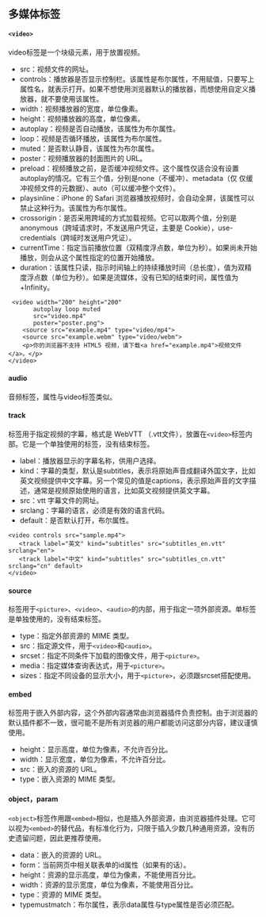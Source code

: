## 多媒体标签

#### `<video>`
video标签是一个块级元素，用于放置视频。

* src：视频文件的网址。
* controls：播放器是否显示控制栏。该属性是布尔属性，不用赋值，只要写上属性名，就表示打开。如果不想使用浏览器默认的播放器，而想使用自定义播放器，就不要使用该属性。
* width：视频播放器的宽度，单位像素。
* height：视频播放器的高度，单位像素。
* autoplay：视频是否自动播放，该属性为布尔属性。
* loop：视频是否循环播放，该属性为布尔属性。
* muted：是否默认静音，该属性为布尔属性。
* poster：视频播放器的封面图片的 URL。
* preload：视频播放之前，是否缓冲视频文件。这个属性仅适合没有设置autoplay的情况。它有三个值，分别是none（不缓冲）、metadata（仅 仅缓冲视频文件的元数据）、auto（可以缓冲整个文件）。
* playsinline：iPhone 的 Safari 浏览器播放视频时，会自动全屏，该属性可以禁止这种行为。该属性为布尔属性。
* crossorigin：是否采用跨域的方式加载视频。它可以取两个值，分别是anonymous（跨域请求时，不发送用户凭证，主要是 Cookie），use-credentials（跨域时发送用户凭证）。
* currentTime：指定当前播放位置（双精度浮点数，单位为秒）。如果尚未开始播放，则会从这个属性指定的位置开始播放。
* duration：该属性只读，指示时间轴上的持续播放时间（总长度），值为双精度浮点数（单位为秒）。如果是流媒体，没有已知的结束时间，属性值为+Infinity。
```
 <video width="200" height="200"
       autoplay loop muted
       src="video.mp4"
       poster="poster.png">
    <source src="example.mp4" type="video/mp4">
    <source src="example.webm" type="video/webm">
    <p>你的浏览器不支持 HTML5 视频，请下载<a href="example.mp4">视频文件</a>。</p>
</video>
```

#### audio
音频标签，属性与video标签类似。

#### track
标签用于指定视频的字幕，格式是 WebVTT （.vtt文件），放置在`<video>`标签内部。它是一个单独使用的标签，没有结束标签。
* label：播放器显示的字幕名称，供用户选择。
* kind：字幕的类型，默认是subtitles，表示将原始声音成翻译外国文字，比如英文视频提供中文字幕。另一个常见的值是captions，表示原始声音的文字描述，通常是视频原始使用的语言，比如英文视频提供英文字幕。
* src：vtt 字幕文件的网址。
* srclang：字幕的语言，必须是有效的语言代码。
* default：是否默认打开，布尔属性。

```
<video controls src="sample.mp4">
   <track label="英文" kind="subtitles" src="subtitles_en.vtt" srclang="en">
   <track label="中文" kind="subtitles" src="subtitles_cn.vtt" srclang="cn" default>
</video>
```
#### source
标签用于`<picture>`、`<video>`、`<audio>`的内部，用于指定一项外部资源。单标签是单独使用的，没有结束标签。
* type：指定外部资源的 MIME 类型。
* src：指定源文件，用于`<video>`和`<audio>`。
* srcset：指定不同条件下加载的图像文件，用于`<picture>`。
* media：指定媒体查询表达式，用于`<picture>`。
* sizes：指定不同设备的显示大小，用于`<picture>`，必须跟srcset搭配使用。

#### embed
标签用于嵌入外部内容，这个外部内容通常由浏览器插件负责控制。由于浏览器的默认插件都不一致，很可能不是所有浏览器的用户都能访问这部分内容，建议谨慎使用。
* height：显示高度，单位为像素，不允许百分比。
* width：显示宽度，单位为像素，不允许百分比。
* src：嵌入的资源的 URL。
* type：嵌入资源的 MIME 类型。

#### object，param
`<object>`标签作用跟`<embed>`相似，也是插入外部资源，由浏览器插件处理。它可以视为`<embed>`的替代品，有标准化行为，只限于插入少数几种通用资源，没有历史遗留问题，因此更推荐使用。
* data：嵌入的资源的 URL。
* form：当前网页中相关联表单的id属性（如果有的话）。
* height：资源的显示高度，单位为像素，不能使用百分比。
* width：资源的显示宽度，单位为像素，不能使用百分比。
* type：资源的 MIME 类型。
* typemustmatch：布尔属性，表示data属性与type属性是否必须匹配。
